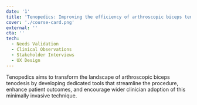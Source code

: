 ```yaml
---
date: '1'
title: 'Tenopedics: Improving the efficiency of arthroscopic biceps tenodesis surgery'
cover: './course-card.png'
external: ''
cta: ''
tech:
  - Needs Validation
  - Clinical Observations
  - Stakeholder Interviews
  - UX Design
---
```


Tenopedics aims to transform the landscape of arthroscopic biceps tenodesis by developing dedicated tools that streamline the procedure, enhance patient outcomes, and encourage wider clinician adoption of this minimally invasive technique.
